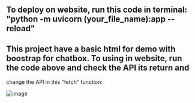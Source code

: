 ## To deploy on website, run this code in terminal: "python -m uvicorn (your_file_name):app --reload"

## This project have a basic html for demo with boostrap for chatbox. To using in website, run the code above and check the API its return and 
change the API in this "fetch" function:

![image](https://github.com/user-attachments/assets/d20af037-298d-45d7-8672-4e6d807d25dc)
